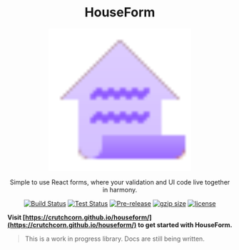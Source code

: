 <div align="center">
<h1>HouseForm</h1>

<img
height="320"
width="320"
alt="A ledger with a house shape"
src="./docs/public/logo.svg"
/>

<p>Simple to use React forms, where your validation and UI code live together in harmony.</p>

</div>


<div align="center">

[![Build Status](https://img.shields.io/github/actions/workflow/status/crutchcorn/houseform/build.yml?branch=main)](https://github.com/crutchcorn/cli-testing-library/actions/workflows/validate.yml?query=branch%3Amain)
[![Test Status](https://img.shields.io/github/actions/workflow/status/crutchcorn/houseform/test.yml?branch=main&label=tests)](https://github.com/crutchcorn/cli-testing-library/actions/workflows/validate.yml?query=branch%3Amain)
[![Pre-release](https://img.shields.io/npm/v/houseform.svg)](https://npm.im/houseform)
[![gzip size](https://img.badgesize.io/https:/unpkg.com/browse/houseform@latest/dist/houseform.umd.cjs?compression=gzip)](https://unpkg.com/browse/houseform@latest/dist/uniform.umd.cjs)
[![license](https://badgen.now.sh/badge/license/MIT)](./LICENSE.md)

</div>

**Visit [https://crutchcorn.github.io/houseform/](https://crutchcorn.github.io/houseform/) to get started with HouseForm.**

> This is a work in progress library. Docs are still being written.

